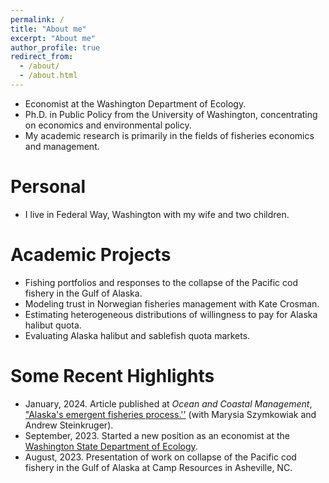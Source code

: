 ```yaml
---
permalink: /
title: "About me"
excerpt: "About me"
author_profile: true
redirect_from: 
  - /about/
  - /about.html
---
```

* Economist at the Washington Department of Ecology.
* Ph.D. in Public Policy from the University of Washington, concentrating on economics and environmental policy.
* My academic research is primarily in the fields of fisheries economics and management.

Personal
======
* I live in Federal Way, Washington with my wife and two children. 

Academic Projects
======
* Fishing portfolios and responses to the collapse of the Pacific cod fishery in the Gulf of Alaska.
* Modeling trust in Norwegian fisheries management with Kate Crosman.
* Estimating heterogeneous distributions of willingness to pay for Alaska halibut quota.
* Evaluating Alaska halibut and sablefish quota markets.

Some Recent Highlights
======
* January, 2024. Article published at *Ocean and Coastal Management*, ["Alaska's emergent fisheries process.''](https://doi.org/10.1016/j.ocecoaman.2023.107004) (with Marysia Szymkowiak and Andrew Steinkruger).
* September, 2023. Started a new position as an economist at the [Washington State Department of Ecology](https://ecology.wa.gov/).
* August, 2023. Presentation of work on collapse of the Pacific cod fishery in the Gulf of Alaska at Camp Resources in Asheville, NC.
